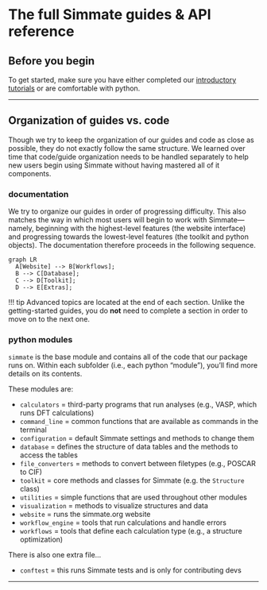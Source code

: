 
# The full Simmate guides & API reference


## Before you begin

To get started, make sure you have either completed our [introductory tutorials](/getting_started/overview/) or are comfortable with python.

------------------------------------------------------------

## Organization of guides vs. code

Though we try to keep the organization of our guides and code as close as possible, they do not exactly follow the same structure. We learned over time that code/guide organization needs to be handled separately to help new users begin using Simmate without having mastered all of it components.

### documentation

We try to organize our guides in order of progressing difficulty. This also matches the way in which most users will begin to work with Simmate&mdash;namely, beginning with the highest-level features (the website interface) and progressing towards the lowest-level features (the toolkit and python objects). The documentation therefore proceeds in the following sequence.

``` mermaid
graph LR
  A[Website] --> B[Workflows];
  B --> C[Database];
  C --> D[Toolkit];
  D --> E[Extras];
```

!!! tip
    Advanced topics are located at the end of each section. Unlike the 
    getting-started guides, you do **not** need to complete a section in order 
    to move on to the next one.

### python modules

`simmate` is the base module and contains all of the code that our package runs on. Within each subfolder (i.e., each python “module”), you’ll find more details on its contents.

These modules are:

- `calculators` = third-party programs that run analyses (e.g., VASP, which runs DFT calculations)
- `command_line` = common functions that are available as commands in the terminal
- `configuration` = default Simmate settings and methods to change them
- `database` = defines the structure of data tables and the methods to access the tables
- `file_converters` = methods to convert between filetypes (e.g., POSCAR to CIF)
- `toolkit` = core methods and classes for Simmate (e.g. the `Structure` class)
- `utilities` = simple functions that are used throughout other modules
- `visualization` = methods to visualize structures and data
- `website` = runs the simmate.org website
- `workflow_engine` = tools that run calculations and handle errors
- `workflows` = tools that define each calculation type (e.g., a structure optimization)

There is also one extra file…

- `conftest` = this runs Simmate tests and is only for contributing devs

------------------------------------------------------------
